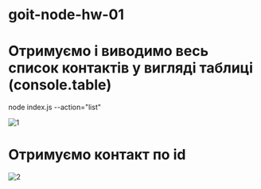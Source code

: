 # goit-node-hw-01

# Отримуємо і виводимо весь список контактів у вигляді таблиці (console.table)

node index.js --action="list"

![1](https://i.ibb.co/LdVdYWF/1.png)

# Отримуємо контакт по id

![2](https://i.ibb.co/3sgjjRV/2.png)
